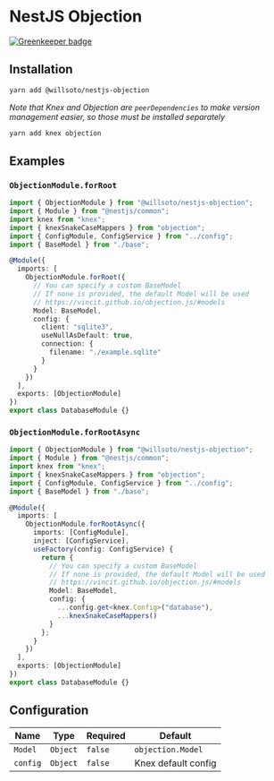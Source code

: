 # NestJS Objection

[![Greenkeeper badge](https://badges.greenkeeper.io/willsoto/nestjs-objection.svg)](https://greenkeeper.io/)

## Installation

```bash
yarn add @willsoto/nestjs-objection
```

_Note that Knex and Objection are `peerDependencies` to make version management easier, so those must be installed separately_

```bash
yarn add knex objection
```

## Examples

### `ObjectionModule.forRoot`

```typescript
import { ObjectionModule } from "@willsoto/nestjs-objection";
import { Module } from "@nestjs/common";
import knex from "knex";
import { knexSnakeCaseMappers } from "objection";
import { ConfigModule, ConfigService } from "../config";
import { BaseModel } from "./base";

@Module({
  imports: [
    ObjectionModule.forRoot({
      // You can specify a custom BaseModel
      // If none is provided, the default Model will be used
      // https://vincit.github.io/objection.js/#models
      Model: BaseModel,
      config: {
        client: "sqlite3",
        useNullAsDefault: true,
        connection: {
          filename: "./example.sqlite"
        }
      }
    })
  ],
  exports: [ObjectionModule]
})
export class DatabaseModule {}
```

### `ObjectionModule.forRootAsync`

```typescript
import { ObjectionModule } from "@willsoto/nestjs-objection";
import { Module } from "@nestjs/common";
import knex from "knex";
import { knexSnakeCaseMappers } from "objection";
import { ConfigModule, ConfigService } from "../config";
import { BaseModel } from "./base";

@Module({
  imports: [
    ObjectionModule.forRootAsync({
      imports: [ConfigModule],
      inject: [ConfigService],
      useFactory(config: ConfigService) {
        return {
          // You can specify a custom BaseModel
          // If none is provided, the default Model will be used
          // https://vincit.github.io/objection.js/#models
          Model: BaseModel,
          config: {
            ...config.get<knex.Config>("database"),
            ...knexSnakeCaseMappers()
          }
        };
      }
    })
  ],
  exports: [ObjectionModule]
})
export class DatabaseModule {}
```

## Configuration

| Name     | Type     | Required | Default             |
| -------- | -------- | -------- | ------------------- |
| `Model`  | `Object` | `false`  | `objection.Model`   |
| `config` | `Object` | `false`  | Knex default config |
